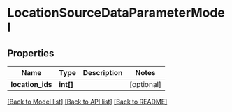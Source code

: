 # LocationSourceDataParameterModel

## Properties
Name | Type | Description | Notes
------------ | ------------- | ------------- | -------------
**location_ids** | **int[]** |  | [optional] 

[[Back to Model list]](../README.md#documentation-for-models) [[Back to API list]](../README.md#documentation-for-api-endpoints) [[Back to README]](../README.md)


